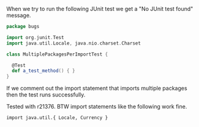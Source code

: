 When we try to run the following JUnit test we get a "No JUnit test found" message.

```scala
package bugs

import org.junit.Test
import java.util.Locale, java.nio.charset.Charset

class MultiplePackagesPerImportTest {

  @Test
  def a_test_method() { }
}
```

If we comment out the import statement that imports multiple packages then the test runs successfully.

Tested with r21376.
BTW import statements like the following work fine.

` import java.util.{ Locale, Currency } `
